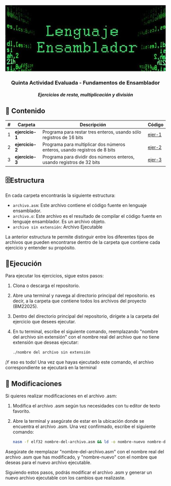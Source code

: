 <div width="100%" align="center">
  <img src="./banner.jpg">
  <h3>Quinta Actividad Evaluada - Fundamentos de Ensamblador</h3>
  <h5>Ejercicios de resta, multiplicación y división</h5>
</div>

## 📁 Contenido

| # | Carpeta | Descripción | Código | 
|---|-----------------|--------------------------------------------------------------------------------|----------|
| 1 | **ejercicio-1** | Programa para restar tres enteros, usando sólo registros de 16 bits            | [ejer-1] |
| 2 | **ejercicio-2** | Programa para multiplicar dos números enteros, usando registros de 8 bits      | [ejer-2] |
| 3 | **ejercicio-3** | Programa para dividir dos números enteros, usando registros de 32 bits         | [ejer-3] |

## 🗄️Estructura

En cada carpeta encontrarás la siguiente estructura:

- `archivo.asm`: Este archivo contiene el código fuente en lenguaje ensamblador.
- `archivo.o`: Este archivo es el resultado de compilar el código fuente en lenguaje ensamblador. Es un archivo objeto.
- `archivo sin extensión`: Archivo Ejecutable 

La anterior estructura te permite distinguir entre los diferentes tipos de archivos que pueden encontrarse
dentro de la carpeta que contiene cada ejercicio y entender su propósito.

## 🏃Ejecución 

Para ejecutar los ejercicios, sigue estos pasos:

1. Clona o descarga el repositorio.
   
2. Abre una terminal y navega al directorio principal del repositorio. 
   es decir, a la carpeta que contiene todos los archivos del proyecto (BM22025).
  
3. Dentro del directorio principal del repositorio, dirígete a la carpeta del ejercicio que desees ejecutar.

4. En tu terminal, escribe el siguiente comando, reemplazando "nombre del archivo
   sin extensión" con el nombre real del archivo que no tiene extensión que deseas ejecutar: 
   
    ```bash
    ./nombre del archivo sin extensión
    ```
    
¡Y eso es todo! Una vez que hayas ejecutado este comando, el archivo correspondiente se ejecutará en la terminal

## 📝 Modificaciones

Si quieres realizar modificaciones en el archivo .asm:

1. Modifica el archivo .asm según tus necesidades con tu editor de texto favorito.
   
2. Abre la terminal y asegúrate de estar en la ubicación donde se encuentra el archivo .asm.
   Una vez confirmado, escribe el siguiente comando:

    ```bash
    nasm -f elf32 nombre-del-archivo.asm && ld -o nombre-nuevo nombre-del-archivo.o
    ```
    
  Asegúrate de reemplazar "nombre-del-archivo.asm" con el nombre real del archivo .asm que has modificado, y "nombre-nuevo"
  con el nombre que deseas para el nuevo archivo ejecutable.

Siguiendo estos pasos, podrás modificar el archivo .asm y generar un nuevo archivo ejecutable con los cambios que realizaste.

[ejer-1]: https://github.com/Doisaac/BM22025/tree/main/ejercicio-1
[ejer-2]: https://github.com/Doisaac/BM22025/tree/main/ejercicio-2
[ejer-3]: https://github.com/Doisaac/BM22025/tree/main/ejercicio-3
